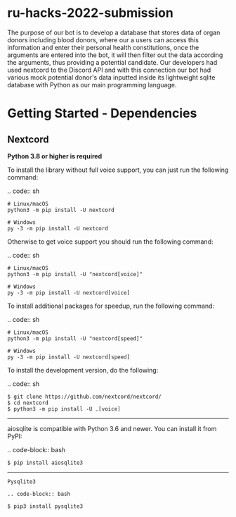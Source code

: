 # ru-hacks-2022-submission

The purpose of our bot is to develop a database that stores data of organ donors including blood donors, where our a users can access this information and enter their personal health constitutions, once the arguments are entered into the bot, it will then filter out the data according the arguments, thus providing a potential candidate. Our developers had used nextcord to the Discord API and with this connection our bot had various mock potential donor's data inputted inside its lightweight sqlite database with Python as our main programming language. 



# Getting Started - Dependencies

Nextcord
----------

**Python 3.8 or higher is required**

To install the library without full voice support, you can just run the following command:

.. code:: sh

    # Linux/macOS
    python3 -m pip install -U nextcord

    # Windows
    py -3 -m pip install -U nextcord

Otherwise to get voice support you should run the following command:

.. code:: sh

    # Linux/macOS
    python3 -m pip install -U "nextcord[voice]"

    # Windows
    py -3 -m pip install -U nextcord[voice]

To install additional packages for speedup, run the following command:

.. code:: sh

    # Linux/macOS
    python3 -m pip install -U "nextcord[speed]"

    # Windows
    py -3 -m pip install -U nextcord[speed]


To install the development version, do the following:

.. code:: sh

    $ git clone https://github.com/nextcord/nextcord/
    $ cd nextcord
    $ python3 -m pip install -U .[voice]
    
    
    
----------

aiosqlite is compatible with Python 3.6 and newer.
You can install it from PyPI:

.. code-block:: bash

    $ pip install aiosqlite3
    
----------
    Pysqlite3
    
    .. code-block:: bash

    $ pip3 install pysqlite3

